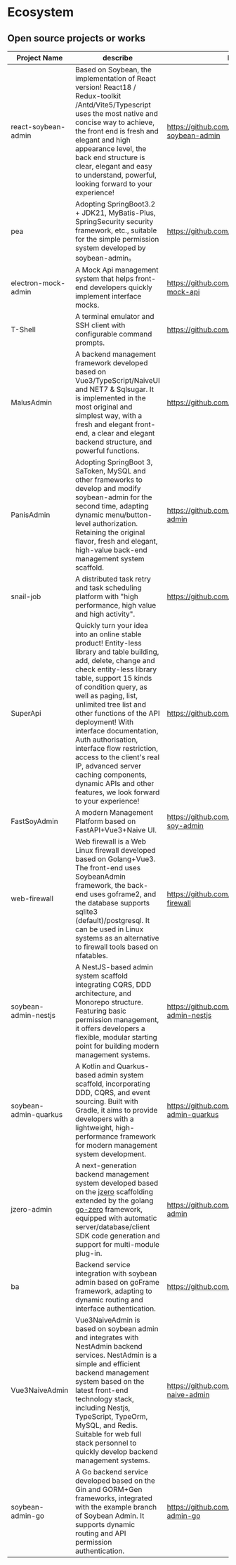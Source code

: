 # Ecosystem

## Open source projects or works

| Project Name        | describe                                                                                                                                                                                                                                                                                                                                                                                                                                                                                                   | link                                             |
| ------------------- |------------------------------------------------------------------------------------------------------------------------------------------------------------------------------------------------------------------------------------------------------------------------------------------------------------------------------------------------------------------------------------------------------------------------------------------------------------------------------------------------------------| ------------------------------------------------ |
| react-soybean-admin | Based on Soybean, the implementation of React version! React18 / Redux-toolkit /Antd/Vite5/Typescript uses the most native and concise way to achieve, the front end is fresh and elegant and high appearance level, the back end structure is clear, elegant and easy to understand, powerful, looking forward to your experience!                                                                                                                                                                        | https://github.com/mufeng889/react-soybean-admin |
| pea                 | Adopting SpringBoot3.2 + JDK21, MyBatis-Plus, SpringSecurity security framework, etc., suitable for the simple permission system developed by soybean-admin。                                                                                                                                                                                                                                                                                                                                               | https://github.com/haitang1894/pea               |
| electron-mock-admin | A Mock Api management system that helps front-end developers quickly implement interface mocks.                                                                                                                                                                                                                                                                                                                                                                                                            | https://github.com/lixin59/electron-mock-api     |
| T-Shell             | A terminal emulator and SSH client with configurable command prompts.                                                                                                                                                                                                                                                                                                                                                                                                                                      | https://github.com/TheBlindM/T-Shell             |
| MalusAdmin          | A backend management framework developed based on Vue3/TypeScript/NaiveUI and NET7 & Sqlsugar. It is implemented in the most original and simplest way, with a fresh and elegant front-end, a clear and elegant backend structure, and powerful functions.                                                                                                                                                                                                                                                 | https://github.com/pridejoy/MalusAdmin           |
| PanisAdmin          | Adopting SpringBoot 3, SaToken, MySQL and other frameworks to develop and modify soybean-admin for the second time, adapting dynamic menu/button-level authorization. Retaining the original flavor, fresh and elegant, high-value back-end management system scaffold.                                                                                                                                                                                                                                    | https://github.com/paynezhuang/panis-admin       |
| snail-job           | A distributed task retry and task scheduling platform with "high performance, high value and high activity".                                                                                                                                                                                                                                                                                                                                                                                               | https://github.com/aizuda/snail-job              |
| SuperApi            | Quickly turn your idea into an online stable product! Entity-less library and table building, add, delete, change and check entity-less library table, support 15 kinds of condition query, as well as paging, list, unlimited tree list and other functions of the API deployment! With interface documentation, Auth authorisation, interface flow restriction, access to the client's real IP, advanced server caching components, dynamic APIs and other features, we look forward to your experience! | https://github.com/TmmTop/SuperApi               |
| FastSoyAdmin        | A modern Management Platform based on FastAPI+Vue3+Naive UI.                                                                                                                                                                                                                                                                                                                                                                                                                                               | https://github.com/sleep1223/fast-soy-admin      |
| web-firewall        | Web firewall is a Web Linux firewall developed based on Golang+Vue3. The front-end uses SoybeanAdmin framework, the back-end uses goframe2, and the database supports sqlite3 (default)/postgresql. It can be used in Linux systems as an alternative to firewall tools based on nfatables.                                                                                                                                                                                                                | https://github.com/moreKing/web-firewall         |
| soybean-admin-nestjs | A NestJS-based admin system scaffold integrating CQRS, DDD architecture, and Monorepo structure. Featuring basic permission management, it offers developers a flexible, modular starting point for building modern management systems.                                                                                                                                                                                                                                                                    | https://github.com/soybeanjs/soybean-admin-nestjs |
| soybean-admin-quarkus | A Kotlin and Quarkus-based admin system scaffold, incorporating DDD, CQRS, and event sourcing. Built with Gradle, it aims to provide developers with a lightweight, high-performance framework for modern management system development.                                                                                                                                                                                                                                                                   | https://github.com/soybeanjs/soybean-admin-quarkus |
| jzero-admin           | A next-generation backend management system developed based on the [jzero](https://github.com/jzero-io/jzero) scaffolding extended by the golang [go-zero](https://github.com/zeromicro/go-zero) framework, equipped with automatic server/database/client SDK code generation and support for multi-module plug-in.                                                                                                                                                                                       | https://github.com/jzero-io/jzero-admin            |
| ba                    | Backend service integration with soybean admin based on goFrame framework, adapting to dynamic routing and interface authentication.                                                                                                                                                                                                                                                                                                                                                                       | https://github.com/xiatianYa/Ba-Server
| Vue3NaiveAdmin      | Vue3NaiveAdmin is based on soybean admin and integrates with NestAdmin backend services. NestAdmin is a simple and efficient backend management system based on the latest front-end technology stack, including Nestjs, TypeScript, TypeOrm, MySQL, and Redis. Suitable for web full stack personnel to quickly develop backend management systems.                                                                                                                                                       | https://github.com/mrzym99/vue3-naive-admin
| soybean-admin-go   | A Go backend service developed based on the Gin and GORM+Gen frameworks, integrated with the example branch of Soybean Admin. It supports dynamic routing and API permission authentication.                                                                                                                                                                                                                                                                                                               | https://github.com/WgoW/soybean-admin-go                                                 |
